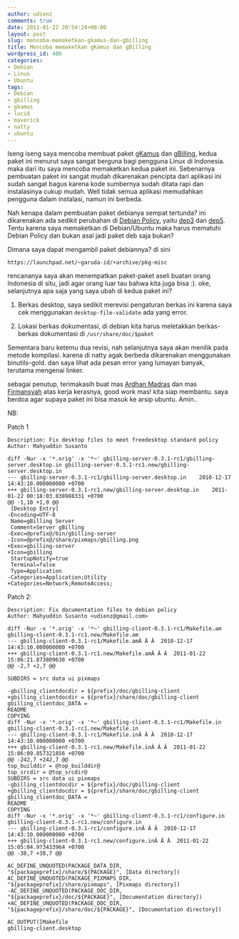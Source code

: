 ```yaml
---
author: udienz
comments: true
date: 2011-01-22 20:54:24+00:00
layout: post
slug: mencoba-memaketkan-gkamus-dan-gbilling
title: Mencoba memaketkan gKamus dan gBilling
wordpress_id: 486
categories:
- Debian
- Linux
- Ubuntu
tags:
- Debian
- gbilling
- gkamus
- lucid
- maverick
- natty
- ubuntu
---
```


Iseng iseng saya mencoba membuat paket [gKamus](http://gkamus.sourceforge.net/) dan [gBilling](http://gbilling.sourceforge.net/), kedua paket ini menurut saya sangat berguna bagi pengguna Linux di Indonesia. maka dari itu saya mencoba memaketkan kedua paket ini. Sebenarnya pembuatan paket ini sangat mudah dikarenakan pencipta dari aplikasi ini sudah sangat bagus karena kode sumbernya sudah ditata rapi dan instalasinya cukup mudah. Well tidak semua aplikasi memudahkan pengguna dalam instalasi, namun ini berbeda.

Nah kenapa dalam pembuatan paket debianya sempat tertunda? ini dikarenakan ada sedikit perubahan di [Debian Policy](http://www.debian.org/doc/debian-policy/), yaitu [dep3](http://dep.debian.net/deps/dep3/) dan [dep5](http://dep.debian.net/deps/dep5). Tentu karena saya memaketkan di Debian/Ubuntu maka harus mematuhi Debian Policy dan bukan asal jadi paket deb saja bukan?

Dimana saya dapat mengambil paket debiannya? di sini

`https://launchpad.net/~garuda-id/+archive/pkg-misc`

rencananya saya akan menempatkan paket-paket aseli buatan orang Indonesia di situ, jadi agar orang luar tau bahwa kita juga bisa :). oke, selanjutnya apa saja yang saya ubah di kedua paket ini?



	
  1. Berkas desktop, saya sedikit merevisi pengaturan berkas ini karena saya cek menggunakan `desktop-file-validate` ada yang error.

	
  2. Lokasi berkas dokumentasi, di debian kita harus meletakkan berkas-berkas dokumentasi di `/usr/share/doc/$paket`


Sementara baru ketemu dua revisi, nah selanjutnya saya akan menilik pada metode kompilasi. karena di natty agak berbeda dikarenakan menggunakan binutils-gold. dan saya lihat ada pesan error yang lumayan banyak, terutama mengenai linker.

sebagai penutup, terimakasih buat mas [Ardhan Madras](mailto:ajhwb@knac.com) dan mas [Firmansyah](mailto:leonard_gimsong@yahoo.com) atas kerja kerasnya, good work mas! kita siap membantu. saya berdoa agar supaya paket ini bisa masuk ke arsip ubuntu. Amin..

NB:

Patch 1

    
    Description: Fix desktop files to meet freedesktop standard policy
    Author: Mahyuddin Susanto 
    
    diff -Nur -x '*.orig' -x '*~' gbilling-server-0.3.1-rc1/gbilling-server.desktop.in gbilling-server-0.3.1-rc1.new/gbilling-server.desktop.in
    --- gbilling-server-0.3.1-rc1/gbilling-server.desktop.in	2010-12-17 14:43:10.000000000 +0700
    +++ gbilling-server-0.3.1-rc1.new/gbilling-server.desktop.in	2011-01-22 00:18:03.838988331 +0700
    @@ -1,10 +1,9 @@
     [Desktop Entry]
    -Encoding=UTF-8
     Name=gBilling Server
     Comment=Server gBilling
    -Exec=@prefix@/bin/gbilling-server
    -Icon=@prefix@/share/pixmaps/gbilling.png
    +Exec=gbilling-server
    +Icon=gbilling
     StartupNotify=true
     Terminal=false
     Type=Application
    -Categories=Application;Utility
    +Categories=Network;RemoteAccess;
    



Patch 2:


    
    Description: Fix documentation files to debian policy
    Author: Mahyuddin Susanto <udienz@gmail.com>
    
    diff -Nur -x '*.orig' -x '*~' gbilling-client-0.3.1-rc1/Makefile.am gbilling-client-0.3.1-rc1.new/Makefile.am
    --- gbilling-client-0.3.1-rc1/Makefile.amÂ Â Â  2010-12-17 14:43:10.000000000 +0700
    +++ gbilling-client-0.3.1-rc1.new/Makefile.amÂ Â Â  2011-01-22 15:06:21.873809638 +0700
    @@ -2,7 +2,7 @@
    
    SUBDIRS = src data ui pixmaps
    
    -gbilling_clientdocdir = ${prefix}/doc/gbilling-client
    +gbilling_clientdocdir = ${prefix}/share/doc/gbilling-client
    gbilling_clientdoc_DATA = 
    README 
    COPYING 
    diff -Nur -x '*.orig' -x '*~' gbilling-client-0.3.1-rc1/Makefile.in gbilling-client-0.3.1-rc1.new/Makefile.in
    --- gbilling-client-0.3.1-rc1/Makefile.inÂ Â Â  2010-12-17 14:43:10.000000000 +0700
    +++ gbilling-client-0.3.1-rc1.new/Makefile.inÂ Â Â  2011-01-22 15:06:09.857321856 +0700
    @@ -242,7 +242,7 @@
    top_builddir = @top_builddir@
    top_srcdir = @top_srcdir@
    SUBDIRS = src data ui pixmaps
    -gbilling_clientdocdir = ${prefix}/doc/gbilling-client
    +gbilling_clientdocdir = ${prefix}/share/doc/gbilling-client
    gbilling_clientdoc_DATA = 
    README 
    COPYING 
    diff -Nur -x '*.orig' -x '*~' gbilling-client-0.3.1-rc1/configure.in gbilling-client-0.3.1-rc1.new/configure.in
    --- gbilling-client-0.3.1-rc1/configure.inÂ Â Â  2010-12-17 14:43:10.000000000 +0700
    +++ gbilling-client-0.3.1-rc1.new/configure.inÂ Â Â  2011-01-22 15:05:04.973433964 +0700
    @@ -38,7 +38,7 @@
    
    AC_DEFINE_UNQUOTED(PACKAGE_DATA_DIR, "${packageprefix}/share/${PACKAGE}", [Data directory])
    AC_DEFINE_UNQUOTED(PACKAGE_PIXMAPS_DIR, "${packageprefix}/share/pixmaps", [Pixmaps directory])
    -AC_DEFINE_UNQUOTED(PACKAGE_DOC_DIR, "${packageprefix}/doc/${PACKAGE}", [Documentation directory])
    +AC_DEFINE_UNQUOTED(PACKAGE_DOC_DIR, "${packageprefix}/share/doc/${PACKAGE}", [Documentation directory])
    
    AC_OUTPUT([Makefile
    gbilling-client.desktop
    
